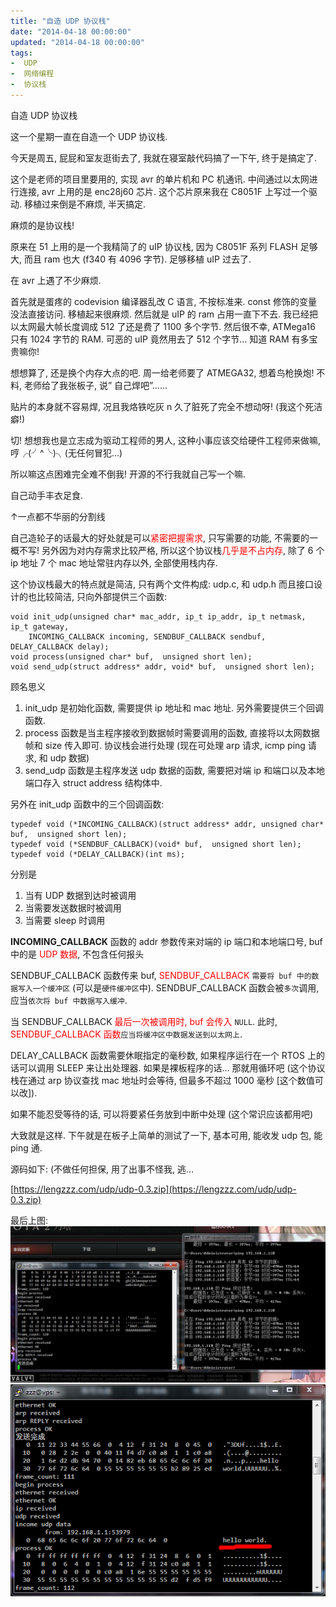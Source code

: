 ```yaml
---
title: "自造 UDP 协议栈"
date: "2014-04-18 00:00:00"
updated: "2014-04-18 00:00:00"
tags:
-  UDP
-  网络编程
-  协议栈
---
```



自造 UDP 协议栈

[](/notename/ "archive 20140418")

这一个星期一直在自造一个 UDP 协议栈.

今天是周五, 屁屁和室友逛街去了, 我就在寝室敲代码搞了一下午, 终于是搞定了.

这个是老师的项目里要用的, 实现 avr 的单片机和 PC 机通讯. 中间通过以太网进行连接, avr 上用的是 enc28j60 芯片. 这个芯片原来我在 C8051F 上写过一个驱动. 移植过来倒是不麻烦, 半天搞定.

麻烦的是协议栈!

原来在 51 上用的是一个我精简了的 uIP 协议栈, 因为 C8051F 系列 FLASH 足够大, 而且 ram 也大 (f340 有 4096 字节). 足够移植 uIP 过去了.

在 avr 上遇了不少麻烦.

首先就是蛋疼的 codevision 编译器乱改 C 语言, 不按标准来. const 修饰的变量没法直接访问. 移植起来很麻烦. 然后就是 uIP 的 ram 占用一直下不去. 我已经把以太网最大帧长度调成 512 了还是费了 1100 多个字节. 然后很不幸, ATMega16 只有 1024 字节的 RAM. 可恶的 uIP 竟然用去了 512 个字节… 知道 RAM 有多宝贵嘛你!

想想算了, 还是换个内存大点的吧. 周一给老师要了 ATMEGA32, 想着鸟枪换炮! 不料, 老师给了我张板子, 说” 自己焊吧”……

贴片的本身就不容易焊, 况且我烙铁吃灰 n 久了脏死了完全不想动呀! (我这个死洁癖!)

切! 想想我也是立志成为驱动工程师的男人, 这种小事应该交给硬件工程师来做嘛, 哼╭(╯^╰)╮(无任何冒犯…)

所以嘛这点困难完全难不倒我! 开源的不行我就自己写一个嘛.

自己动手丰衣足食.

↑一点都不华丽的分割线

自己造轮子的话最大的好处就是可以<span style="color: red">紧密把握需求</span>, 只写需要的功能, 不需要的一概不写! 另外因为对内存需求比较严格, 所以这个协议栈<span style="color: red">几乎是不占内存</span>, 除了 6 个 ip 地址 7 个 mac 地址常驻内存以外, 全部使用栈内存.

这个协议栈最大的特点就是简洁, 只有两个文件构成: udp.c, 和 udp.h
而且接口设计的也比较简洁, 只向外部提供三个函数:
```
void init_udp(unsigned char* mac_addr, ip_t ip_addr, ip_t netmask, ip_t gateway,
	INCOMING_CALLBACK incoming, SENDBUF_CALLBACK sendbuf, DELAY_CALLBACK delay);
void process(unsigned char* buf,  unsigned short len);
void send_udp(struct address* addr, void* buf,  unsigned short len);
```

顾名思义

1. init_udp 是初始化函数, 需要提供 ip 地址和 mac 地址. 另外需要提供三个回调函数.
2. process 函数是当主程序接收到数据帧时需要调用的函数, 直接将以太网数据帧和 size 传入即可. 协议栈会进行处理 (现在可处理 arp 请求, icmp ping 请求, 和 udp 数据)
3. send_udp 函数是主程序发送 udp 数据的函数, 需要把对端 ip 和端口以及本地端口存入 struct address 结构体中.

另外在 init_udp 函数中的三个回调函数:
```
typedef void (*INCOMING_CALLBACK)(struct address* addr, unsigned char* buf,  unsigned short len);
typedef void (*SENDBUF_CALLBACK)(void* buf,  unsigned short len);
typedef void (*DELAY_CALLBACK)(int ms);
```

分别是
1. 当有 UDP 数据到达时被调用
2. 当需要发送数据时被调用
3. 当需要 sleep 时调用

**INCOMING_CALLBACK** 函数的 addr 参数传来对端的 ip 端口和本地端口号, buf 中的是 <span style="color: red">UDP 数据</span>, 不包含任何报头

SENDBUF_CALLBACK 函数传来 buf, <span style="color: red">SENDBUF_CALLBACK </span>`需要将 buf 中的数据写入一个缓冲区` (可以是`硬件缓冲区`中). SENDBUF_CALLBACK 函数会被`多次`调用, 应当`依次将 buf 中数据写入缓冲`.

当 SENDBUF_CALLBACK <span style="color: red">最后一次被调用时, buf 会传入 </span>`NULL`. 此时, <span style="color: red">SENDBUF_CALLBACK 函数</span>`应当将缓冲区中数据发送到以太网上`.

DELAY_CALLBACK 函数需要休眠指定的毫秒数, 如果程序运行在一个 RTOS 上的话可以调用 SLEEP 来让出处理器. 如果是裸板程序的话… 那就用循环吧 (这个协议栈在通过 arp 协议查找 mac 地址时会等待, 但最多不超过 1000 毫秒 [这个数值可以改]).

如果不能忍受等待的话, 可以将要紧任务放到中断中处理 (这个常识应该都用吧)

大致就是这样. 下午就是在板子上简单的测试了一下, 基本可用, 能收发 udp 包, 能 ping 通.

源码如下: (不做任何担保, 用了出事不怪我, 逃…

[https://lengzzz.com/udp/udp-0.3.zip](https://lengzzz.com/udp/udp-0.3.zip)

最后上图:
![image_1bl057v6q5uq1rbf1b5ejk311q9.png-579.9kB][1]
![image_1bl058hv31jct1gsd4slnej20dm.png-68.2kB][2]

  [1]: /images/13880d8baedd7994327526f1a8aa7556.png
  [2]: /images/27fff57e412e0967ec53c768c9485894.png
